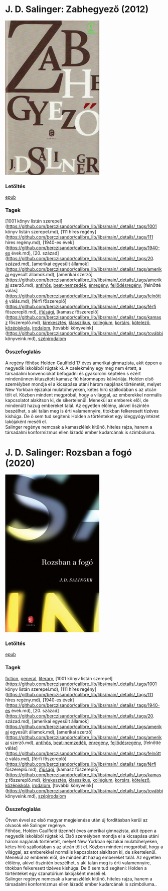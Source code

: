 # <a name="id_561">J. D. Salinger: Zabhegyező (2012)</a>
<img src="https://github.com/BercziSandor/calibre_lib/raw/main/libs/main/J.%20D.%20Salinger/Zabhegyezo%20%28561%29/cover.jpg" alt="cover" width="300"/>

### Letöltés
[epub](https://github.com/BercziSandor/calibre_lib/raw/main/libs/main/J.%20D.%20Salinger/Zabhegyezo%20%28561%29/Zabhegyezo%20-%20J.%20D.%20Salinger.epub)

### Tagek
[1001 könyv listán szerepel](https://github.com/berczisandor/calibre_lib/libs/main/_details/_tags/1001 könyv listán szerepel.md), [111 híres regény](https://github.com/berczisandor/calibre_lib/libs/main/_details/_tags/111 híres regény.md), [1940-es évek](https://github.com/berczisandor/calibre_lib/libs/main/_details/_tags/1940-es évek.md), [20. század](https://github.com/berczisandor/calibre_lib/libs/main/_details/_tags/20. század.md), [amerikai egyesült államok](https://github.com/berczisandor/calibre_lib/libs/main/_details/_tags/amerikai egyesült államok.md), [amerikai szerző](https://github.com/berczisandor/calibre_lib/libs/main/_details/_tags/amerikai szerző.md), [antihős](https://github.com/berczisandor/calibre_lib/libs/main/_details/_tags/antihős.md), [beat-nemzedék](https://github.com/berczisandor/calibre_lib/libs/main/_details/_tags/beat-nemzedék.md), [énregény](https://github.com/berczisandor/calibre_lib/libs/main/_details/_tags/énregény.md), [fejlődésregény](https://github.com/berczisandor/calibre_lib/libs/main/_details/_tags/fejlődésregény.md), [felnőtté válás](https://github.com/berczisandor/calibre_lib/libs/main/_details/_tags/felnőtté válás.md), [férfi főszereplő](https://github.com/berczisandor/calibre_lib/libs/main/_details/_tags/férfi főszereplő.md), [ifjúsági](https://github.com/berczisandor/calibre_lib/libs/main/_details/_tags/ifjúsági.md), [kamasz főszereplő](https://github.com/berczisandor/calibre_lib/libs/main/_details/_tags/kamasz főszereplő.md), [kirekesztés](https://github.com/berczisandor/calibre_lib/libs/main/_details/_tags/kirekesztés.md), [klasszikus](https://github.com/berczisandor/calibre_lib/libs/main/_details/_tags/klasszikus.md), [kollégium](https://github.com/berczisandor/calibre_lib/libs/main/_details/_tags/kollégium.md), [kortárs](https://github.com/berczisandor/calibre_lib/libs/main/_details/_tags/kortárs.md), [kötelező](https://github.com/berczisandor/calibre_lib/libs/main/_details/_tags/kötelező.md), [középiskola](https://github.com/berczisandor/calibre_lib/libs/main/_details/_tags/középiskola.md), [irodalom](https://github.com/berczisandor/calibre_lib/libs/main/_details/_tags/irodalom.md), [további könyveink](https://github.com/berczisandor/calibre_lib/libs/main/_details/_tags/további könyveink.md), [szépirodalom](https://github.com/berczisandor/calibre_lib/libs/main/_details/_tags/szépirodalom.md)

### Összefoglalás
<div>
<p>A regény főhőse Holden Caulfield 17 éves amerikai gimnazista, akit éppen a negyedik iskolából rúgtak ki. A cselekmény egy meg nem értett, a társadalmi konvenciókat befogadni és gyakorolni képtelen s ezért mindenünnen kitaszított kamasz fiú háromnapos kálváriája. Holden első személyben mondja el a kicsapása utáni három napjának történetét, melyet New Yorkban éjszakai mulatóhelyeken, kétes hírű szállodában s az utcán tölt el. Közben mindent megpróbál, hogy a világgal, az emberekkel normális kapcsolatot alakítson ki, de sikertelenül. Menekül az emberek elől, de mindenütt hazug embereket talál. Az egyetlen élőlény, akivel őszintén beszélhet, s aki talán meg is érti valamennyire, titokban felkeresett tízéves kishúga. De ő sem tud segíteni: Holden a történteket egy ideggyógyintézet lakójaként meséli el.<br>Salinger regénye nemcsak a kamaszlélek kitűnő, hiteles rajza, hanem a társadalmi konformizmus ellen lázadó ember kudarcának is szimbóluma.</p></div>


# <a name="id_1409">J. D. Salinger: Rozsban a fogó (2020)</a>
<img src="https://github.com/BercziSandor/calibre_lib/raw/main/libs/main/J.%20D.%20Salinger/Rozsban%20a%20fogo%20%281409%29/cover.jpg" alt="cover" width="300"/>

### Letöltés
[epub](https://github.com/BercziSandor/calibre_lib/raw/main/libs/main/J.%20D.%20Salinger/Rozsban%20a%20fogo%20%281409%29/Rozsban%20a%20fogo%20-%20J.%20D.%20Salinger.epub)

### Tagek
[fiction](https://github.com/berczisandor/calibre_lib/libs/main/_details/_tags/fiction.md), [general](https://github.com/berczisandor/calibre_lib/libs/main/_details/_tags/general.md), [literary](https://github.com/berczisandor/calibre_lib/libs/main/_details/_tags/literary.md), [1001 könyv listán szerepel](https://github.com/berczisandor/calibre_lib/libs/main/_details/_tags/1001 könyv listán szerepel.md), [111 híres regény](https://github.com/berczisandor/calibre_lib/libs/main/_details/_tags/111 híres regény.md), [1940-es évek](https://github.com/berczisandor/calibre_lib/libs/main/_details/_tags/1940-es évek.md), [20. század](https://github.com/berczisandor/calibre_lib/libs/main/_details/_tags/20. század.md), [amerikai egyesült államok](https://github.com/berczisandor/calibre_lib/libs/main/_details/_tags/amerikai egyesült államok.md), [amerikai szerző](https://github.com/berczisandor/calibre_lib/libs/main/_details/_tags/amerikai szerző.md), [antihős](https://github.com/berczisandor/calibre_lib/libs/main/_details/_tags/antihős.md), [beat-nemzedék](https://github.com/berczisandor/calibre_lib/libs/main/_details/_tags/beat-nemzedék.md), [énregény](https://github.com/berczisandor/calibre_lib/libs/main/_details/_tags/énregény.md), [fejlődésregény](https://github.com/berczisandor/calibre_lib/libs/main/_details/_tags/fejlődésregény.md), [felnőtté válás](https://github.com/berczisandor/calibre_lib/libs/main/_details/_tags/felnőtté válás.md), [férfi főszereplő](https://github.com/berczisandor/calibre_lib/libs/main/_details/_tags/férfi főszereplő.md), [ifjúsági](https://github.com/berczisandor/calibre_lib/libs/main/_details/_tags/ifjúsági.md), [kamasz főszereplő](https://github.com/berczisandor/calibre_lib/libs/main/_details/_tags/kamasz főszereplő.md), [kirekesztés](https://github.com/berczisandor/calibre_lib/libs/main/_details/_tags/kirekesztés.md), [klasszikus](https://github.com/berczisandor/calibre_lib/libs/main/_details/_tags/klasszikus.md), [kollégium](https://github.com/berczisandor/calibre_lib/libs/main/_details/_tags/kollégium.md), [kortárs](https://github.com/berczisandor/calibre_lib/libs/main/_details/_tags/kortárs.md), [kötelező](https://github.com/berczisandor/calibre_lib/libs/main/_details/_tags/kötelező.md), [középiskola](https://github.com/berczisandor/calibre_lib/libs/main/_details/_tags/középiskola.md), [irodalom](https://github.com/berczisandor/calibre_lib/libs/main/_details/_tags/irodalom.md), [további könyveink](https://github.com/berczisandor/calibre_lib/libs/main/_details/_tags/további könyveink.md), [szépirodalom](https://github.com/berczisandor/calibre_lib/libs/main/_details/_tags/szépirodalom.md)

### Összefoglalás
<div>
<p>Ötven évvel az első magyar megjelenése után új fordításban kerül az olvasók elé Salinger regénye.<br>Főhőse, Holden Caulfield tizenhét éves amerikai gimnazista, akit éppen a negyedik iskolából rúgtak ki. Első személyben mondja el a kicsapása utáni három napjának történetét, melyet New Yorkban éjszakai mulatóhelyeken, kétes hírű szállodában s az utcán tölt el. Közben mindent megpróbál, hogy a világgal, az emberekkel normális kapcsolatot alakítson ki, de sikertelenül. Menekül az emberek elől, de mindenütt hazug embereket talál. Az egyetlen élőlény, akivel őszintén beszélhet, s aki talán meg is érti valamennyire, titokban felkeresett tízéves kishúga. De ő sem tud segíteni: Holden a történteket egy szanatórium lakójaként meséli el.<br>Salinger regénye nemcsak a kamaszlélek kitűnő, hiteles rajza, hanem a társadalmi konformizmus ellen lázadó ember kudarcának is szimbóluma..</p></div>


